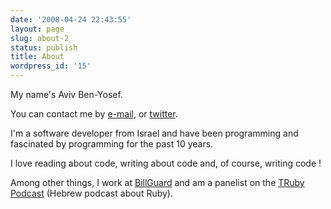 ```yaml
---
date: '2008-04-24 22:43:55'
layout: page
slug: about-2
status: publish
title: About
wordpress_id: '15'
---
```


My name's Aviv Ben-Yosef.

You can contact me by [e-mail](mailto:aviv.by+blog@gmail.com), or [twitter](http://www.twitter.com/avivby).

I'm a software developer from Israel and have been programming and fascinated by programming for the past 10 years.

I love reading about code, writing about code and, of course, writing code !

Among other things, I work at [BillGuard](http://www.billguard.com) and am a panelist on the [TRuby Podcast](http://rauchy.net/truby) (Hebrew podcast about Ruby).
